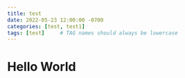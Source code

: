 ```yaml
---
title: test
date: 2022-05-23 12:00:00 -0700
categories: [test, test1]
tags: [test]     # TAG names should always be lowercase
---
```




# Hello World